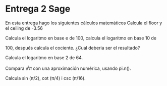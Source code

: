 # Entrega 2 Sage
En esta entrega hago los siguientes cálculos matemáticos
Calcula el floor y el ceiling de -3.56

Calcula el logaritmo en base e de 100, calcula el logaritmo en base 10 de

100, después calcula el cociente. ¿Cual deberia ser el resultado?

Calcula el logaritmo en base 2 de 64.

Compara $e^iπ$ con una aproximación numérica, usando pi.n().

Calcula sin (π/2), cot (π/4) i csc (π/16).

